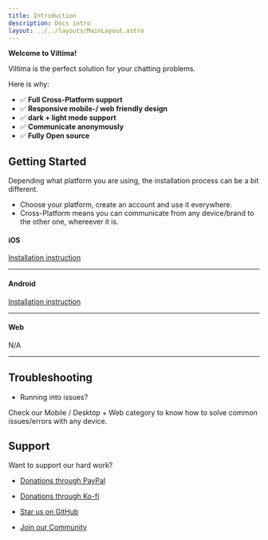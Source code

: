 ```yaml
---
title: Introduction
description: Docs intro
layout: ../../layouts/MainLayout.astro
---
```


**Welcome to Viltima!**

Viltima is the perfect solution for your chatting problems.

Here is why: 

- ✅ **Full Cross-Platform support**
- ✅ **Responsive mobile-/ web friendly design**
- ✅ **dark + light mode support**
- ✅ **Communicate anonymously** 
- ✅ **Fully Open source**


## Getting Started
Depending what platform you are using, the installation process can be a bit different. 

- Choose your platform, create an account and use it everywhere.
- Cross-Platform means you can communicate from any device/brand to the other one, whereever it is. 

#### iOS
[Installation instruction]()

<hr> 

#### Android 
[Installation instruction]()
<hr>

#### Web 
N/A

<hr>

## Troubleshooting

- Running into issues? 

Check our Mobile / Desktop + Web category to know how to solve common issues/errors with any device. 

## Support

Want to support our hard work? 

- [Donations through PayPal]()

- [Donations through Ko-fi]()

- [Star us on GitHub]()

- [Join our Community]()

